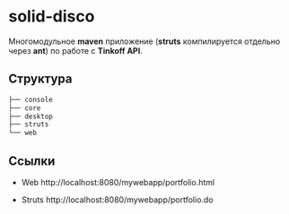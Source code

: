 # solid-disco

Многомодульное **maven** приложение (**struts** компилируется отдельно через **ant**) по работе с **Tinkoff API**.

## Структура

```bash
├── console
├── core
├── desktop
├── struts
└── web
```
## Ссылки

* Web http://localhost:8080/mywebapp/portfolio.html

* Struts http://localhost:8080/mywebapp/portfolio.do